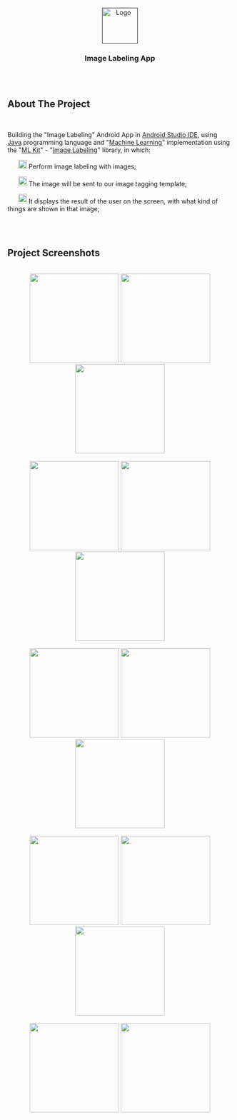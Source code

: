
  
<!-- PROJECT LOGO -->
<br />

<div align="center">
  <a href="">
    <img src="https://i.imgur.com/KAQ6MQB.png" alt="Logo" width="80" height="80">
  </a>

  <h3 align="center">Image Labeling App</h3>

</div>

<br />
<br />



<!-- ABOUT THE PROJECT -->
## About The Project





<p> 
  &nbsp;

  Building the "Image Labeling" Android App  in <a href="https://developer.android.com/studio">Android Studio IDE</a>, 
 using <a href="https://docs.oracle.com/javase/8/docs/technotes/guides/language/index.html">Java</a> programming language and "<a href="https://developers.google.com/ml-kit">Machine Learning</a>" implementation 
 using the "<a href="https://developers.google.com/ml-kit/vision/face-detection">ML Kit</a>" - "<a href="https://developers.google.com/ml-kit/vision/image-labeling/android">Image Labeling</a>" library, in which:

<p>
    &nbsp; &nbsp; &nbsp;
    <img src="https://as2.ftcdn.net/jpg/05/42/97/29/220_F_542972988_Kac2KtduaIqGaY4oK7pzdegfiEDEcpYu.jpg" alt="tick" width="20" height="20"> Perform image labeling with images;

 </i>
</p>



<p>

  &nbsp; &nbsp; &nbsp;
  <img src="https://as2.ftcdn.net/jpg/05/42/97/29/220_F_542972988_Kac2KtduaIqGaY4oK7pzdegfiEDEcpYu.jpg" alt="tick" width="20" height="22"> The image will be sent to our image tagging template;   

 </p>


<p>
  &nbsp; &nbsp; &nbsp;
  <img src="https://as2.ftcdn.net/jpg/05/42/97/29/220_F_542972988_Kac2KtduaIqGaY4oK7pzdegfiEDEcpYu.jpg" alt="tick" width="20" height="22"> It displays the result of the user on the screen, with what kind of things are shown in that image;

</p>




<br />
<br />





<!-- ABOUT THE PROJECT -->
## Project Screenshots

<br />

  <div align="center">  
    <img src="https://i.imgur.com/MjJ6mkh.jpg" width="200"> 
    <img src="https://i.imgur.com/J3KVCO5.jpg" width="200"> 
    <img src="https://i.imgur.com/eEGzlgA.jpg" width="200">   
  </div>

  <br />

  <div align="center">  
    <img src="https://i.imgur.com/a10AY5N.jpg" width="200"> 
    <img src="https://i.imgur.com/CtvretT.jpg" width="200"> 
    <img src="https://i.imgur.com/uHRXzT9.jpg" width="200">   
  </div>

  <br />



  <div align="center">  
    <img src="https://i.imgur.com/80qSpUG.jpg" width="200"> 
    <img src="https://i.imgur.com/TbZT57v.jpg" width="200"> 
    <img src="https://i.imgur.com/HeZyBfl.jpg" width="200">   
  </div>




  <br />


  <div align="center">  
    <img src="https://i.imgur.com/Zk4NS0f.jpg" width="200"> 
    <img src="https://i.imgur.com/GfePNdc.jpg" width="200"> 
    <img src="https://i.imgur.com/rmkPxug.jpg" width="200">   
  </div>



 <br />



  <div align="center">  
    <img src="https://i.imgur.com/HslgaFN.jpg" width="200"> 
    <img src="https://i.imgur.com/27oHXxu.jpg" width="200"> 
  </div>


